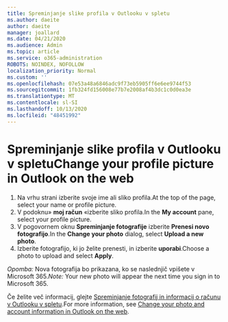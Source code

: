 ```yaml
---
title: Spreminjanje slike profila v Outlooku v spletu
ms.author: daeite
author: daeite
manager: joallard
ms.date: 04/21/2020
ms.audience: Admin
ms.topic: article
ms.service: o365-administration
ROBOTS: NOINDEX, NOFOLLOW
localization_priority: Normal
ms.custom: ''
ms.openlocfilehash: 07e53a48a6846adc9f73eb5905ff6e6ee9744f53
ms.sourcegitcommit: 1fb324fd156008e77b7e2008af4b3dc1c0d0ea3e
ms.translationtype: MT
ms.contentlocale: sl-SI
ms.lasthandoff: 10/13/2020
ms.locfileid: "48451992"
---
```

# <a name="change-your-profile-picture-in-outlook-on-the-web"></a><span data-ttu-id="126ee-102">Spreminjanje slike profila v Outlooku v spletu</span><span class="sxs-lookup"><span data-stu-id="126ee-102">Change your profile picture in Outlook on the web</span></span>

1. <span data-ttu-id="126ee-103">Na vrhu strani izberite svoje ime ali sliko profila.</span><span class="sxs-lookup"><span data-stu-id="126ee-103">At the top of the page, select your name or profile picture.</span></span>
1. <span data-ttu-id="126ee-104">V podoknu» **moj račun** «izberite sliko profila.</span><span class="sxs-lookup"><span data-stu-id="126ee-104">In the **My account** pane, select your profile picture.</span></span>
1. <span data-ttu-id="126ee-105">V pogovornem oknu **Spreminjanje fotografije** izberite **Prenesi novo fotografijo**.</span><span class="sxs-lookup"><span data-stu-id="126ee-105">In the **Change your photo** dialog, select **Upload a new photo**.</span></span>
1. <span data-ttu-id="126ee-106">Izberite fotografijo, ki jo želite prenesti, in izberite **uporabi**.</span><span class="sxs-lookup"><span data-stu-id="126ee-106">Choose a photo to upload and select **Apply**.</span></span>

<span data-ttu-id="126ee-107">*Opomba:* Nova fotografija bo prikazana, ko se naslednjič vpišete v Microsoft 365.</span><span class="sxs-lookup"><span data-stu-id="126ee-107">*Note:* Your new photo will appear the next time you sign in to Microsoft 365.</span></span>

<span data-ttu-id="126ee-108">Če želite več informacij, glejte [Spreminjanje fotografij in informacij o računu v Outlooku v spletu](https://support.office.com/article/b2dbb289-851d-4bed-93c3-3e136f5659ec).</span><span class="sxs-lookup"><span data-stu-id="126ee-108">For more information, see [Change your photo and account information in Outlook on the web](https://support.office.com/article/b2dbb289-851d-4bed-93c3-3e136f5659ec).</span></span>
